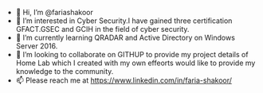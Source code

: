 - 👋 Hi, I’m @fariashakoor
- 👀 I’m interested in Cyber Security.I have gained three certification GFACT.GSEC and GCIH in the field of cyber security.
- 🌱 I’m currently learning QRADAR and Active Directory on Windows Server 2016.
- 💞️ I’m looking to collaborate on GITHUP to provide my project details of Home Lab which I created with my own effeorts would like to provide my knowledge to the community.
- 📫 Please reach me at https://www.linkedin.com/in/faria-shakoor/
  

<!---
fariashakoor/fariashakoor is a ✨ special ✨ repository because its `README.md` (this file) appears on your GitHub profile.
You can click the Preview link to take a look at your changes.
--->

